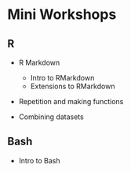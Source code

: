 # Mini Workshops

## R

- R Markdown
	- Intro to RMarkdown
	- Extensions to RMarkdown

- Repetition and making functions

- Combining datasets



## Bash

- Intro to Bash
